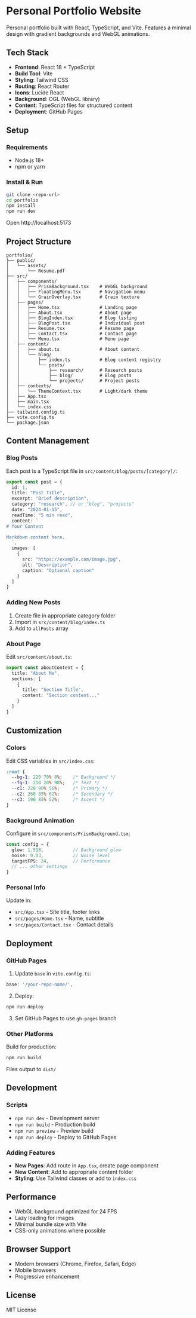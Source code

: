 # Personal Portfolio Website

Personal portfolio built with React, TypeScript, and Vite. Features a minimal design with gradient backgrounds and WebGL animations.

## Tech Stack

- **Frontend**: React 18 + TypeScript
- **Build Tool**: Vite
- **Styling**: Tailwind CSS
- **Routing**: React Router
- **Icons**: Lucide React
- **Background**: OGL (WebGL library)
- **Content**: TypeScript files for structured content
- **Deployment**: GitHub Pages

## Setup

### Requirements
- Node.js 18+
- npm or yarn

### Install & Run
```bash
git clone <repo-url>
cd portfolio
npm install
npm run dev
```

Open http://localhost:5173

## Project Structure

```
portfolio/
├── public/
│   └── assets/
│       └── Resume.pdf
├── src/
│   ├── components/
│   │   ├── PrismBackground.tsx    # WebGL background
│   │   ├── FloatingMenu.tsx       # Navigation menu
│   │   └── GrainOverlay.tsx       # Grain texture
│   ├── pages/
│   │   ├── Home.tsx               # Landing page
│   │   ├── About.tsx              # About page
│   │   ├── BlogIndex.tsx          # Blog listing
│   │   ├── BlogPost.tsx           # Individual post
│   │   ├── Resume.tsx             # Resume page
│   │   ├── Contact.tsx            # Contact page
│   │   └── Menu.tsx               # Menu page
│   ├── content/
│   │   ├── about.ts               # About content
│   │   └── blog/
│   │       ├── index.ts           # Blog content registry
│   │       └── posts/
│   │           ├── research/      # Research posts
│   │           ├── blog/          # Blog posts
│   │           └── projects/      # Project posts
│   ├── contexts/
│   │   └── ThemeContext.tsx       # Light/dark theme
│   ├── App.tsx
│   ├── main.tsx
│   └── index.css
├── tailwind.config.ts
├── vite.config.ts
└── package.json
```

## Content Management

### Blog Posts

Each post is a TypeScript file in `src/content/blog/posts/[category]/`:

```typescript
export const post = {
  id: 1,
  title: "Post Title",
  excerpt: "Brief description",
  category: "research", // or "blog", "projects"
  date: "2024-01-15",
  readTime: "5 min read",
  content: `
# Your Content

Markdown content here.
  `,
  images: [
    {
      src: "https://example.com/image.jpg",
      alt: "Description",
      caption: "Optional caption"
    }
  ]
}
```

### Adding New Posts

1. Create file in appropriate category folder
2. Import in `src/content/blog/index.ts`
3. Add to `allPosts` array

### About Page

Edit `src/content/about.ts`:

```typescript
export const aboutContent = {
  title: "About Me",
  sections: [
    {
      title: "Section Title",
      content: "Section content..."
    }
  ]
}
```

## Customization

### Colors

Edit CSS variables in `src/index.css`:

```css
:root {
  --bg-1: 220 70% 8%;    /* Background */
  --fg-1: 210 20% 98%;   /* Text */
  --c1: 220 90% 56%;     /* Primary */
  --c2: 260 85% 62%;     /* Secondary */
  --c3: 190 85% 52%;     /* Accent */
}
```

### Background Animation

Configure in `src/components/PrismBackground.tsx`:

```typescript
const config = {
  glow: 1.518,           // Background glow
  noise: 0.03,           // Noise level
  targetFPS: 24,         // Performance
  // ... other settings
}
```

### Personal Info

Update in:
- `src/App.tsx` - Site title, footer links
- `src/pages/Home.tsx` - Name, subtitle
- `src/pages/Contact.tsx` - Contact details

## Deployment

### GitHub Pages

1. Update `base` in `vite.config.ts`:
```typescript
base: '/your-repo-name/',
```

2. Deploy:
```bash
npm run deploy
```

3. Set GitHub Pages to use `gh-pages` branch

### Other Platforms

Build for production:
```bash
npm run build
```

Files output to `dist/`

## Development

### Scripts
- `npm run dev` - Development server
- `npm run build` - Production build
- `npm run preview` - Preview build
- `npm run deploy` - Deploy to GitHub Pages

### Adding Features

- **New Pages**: Add route in `App.tsx`, create page component
- **New Content**: Add to appropriate content folder
- **Styling**: Use Tailwind classes or add to `index.css`

## Performance

- WebGL background optimized for 24 FPS
- Lazy loading for images
- Minimal bundle size with Vite
- CSS-only animations where possible

## Browser Support

- Modern browsers (Chrome, Firefox, Safari, Edge)
- Mobile browsers
- Progressive enhancement

## License

MIT License
